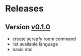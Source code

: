 # Releases

## Version [v0.1.0](https://github.com/tilap/hubot-slack-scrapfy/releases/tag/v0.1.0)

- create scrapfy room command
- list available language
- basic doc
